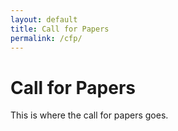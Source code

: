 ```yaml
---
layout: default
title: Call for Papers
permalink: /cfp/
---
```


# Call for Papers

This is where the call for papers goes.